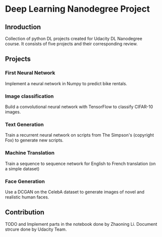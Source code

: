 # Deep Learning Nanodegree Project

## Inroduction

Collection of python DL projects created for Udacity DL Nanodegree course. 
It consists of five projects and their corresponding review.

## Projects

### First Neural Network 

Implement a neural network in Numpy to predict bike rentals.

### Image classification

Build a convolutional neural network with TensorFlow to classify CIFAR-10 images.

### Text Generation 

Train a recurrent neural network on scripts from The Simpson's (copyright Fox) to generate new scripts.

### Machine Translation

Train a sequence to sequence network for English to French translation (on a simple dataset)

### Face Generation 

Use a DCGAN on the CelebA dataset to generate images of novel and realistic human faces.

## Contribution
TODO and Implement parts in the notebook done by Zhaoning Li. Document strcure done by Udacity Team.
